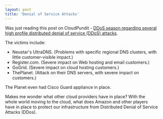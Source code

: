 ```yaml
---
layout: post
title: 'Denial of Service Attacks'
---
```

Was just reading this post on CloudPundit - <a href="http://cloudpundit.com/2009/04/13/ddos-season/">DDoS season regarding several high profile distributed denial of service (DDoS) attacks</a>.<p></p>
The victims include:
<ul class="mainlist">
	<li> Neustar's UltraDNS. (Problems with specific regional DNS clusters, with little customer-visible impact.)</li>
	<li> Register.com. (Severe impact on Web hosting and email customers.)</li>
	<li> GoGrid. (Severe impact on cloud hosting customers.)</li>
	<li> ThePlanet. (Attack on their DNS servers, with severe impact on customers.)</li>
</ul>
The Planet even had Cisco Guard appliance in place.<p></p>
Makes me wonder what other cloud providers have in place?   With the whole world moving to the cloud, what does Amazon and other players have in place to protect our infrastructure from Distributed Denial of Service Attacks (DDos).
